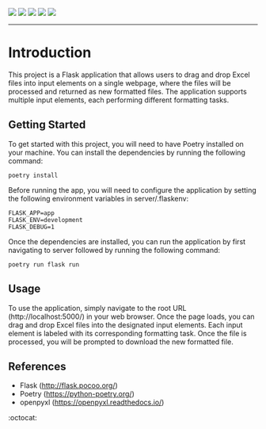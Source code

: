 ![](https://img.shields.io/badge/Flask-000000?style=for-the-badge&logo=flask&logoColor=white)
![](https://img.shields.io/badge/Google%20Sheets-34A853?style=for-the-badge&logo=google-sheets&logoColor=white)
![](https://img.shields.io/badge/Microsoft_Excel-217346?style=for-the-badge&logo=microsoft-excel&logoColor=white)
![](https://img.shields.io/badge/JavaScript-323330?style=for-the-badge&logo=javascript&logoColor=F7DF1E)
![](https://img.shields.io/badge/HTML5-E34F26?style=for-the-badge&logo=html5&logoColor=white)
***

# Introduction

This project is a Flask application that allows users to drag and drop Excel files into input elements on a single webpage, where the files will be processed and returned as new formatted files. The application supports multiple input elements, each performing different formatting tasks.

## Getting Started

To get started with this project, you will need to have Poetry installed on your machine. You can install the dependencies by running the following command:
```
poetry install
```

Before running the app, you will need to configure the application by setting the following environment variables in server/.flaskenv:

    FLASK_APP=app
    FLASK_ENV=development
    FLASK_DEBUG=1

Once the dependencies are installed, you can run the application by first navigating to server followed by running the following command:
```
poetry run flask run
```

## Usage

To use the application, simply navigate to the root URL (http://localhost:5000/) in your web browser. Once the page loads, you can drag and drop Excel files into the designated input elements. Each input element is labeled with its corresponding formatting task. Once the file is processed, you will be prompted to download the new formatted file.


## References

- Flask (http://flask.pocoo.org/)
- Poetry (https://python-poetry.org/)
- openpyxl (https://openpyxl.readthedocs.io/)


:octocat:

<!-- https://dvj70ijwahy8c.cloudfront.net/Registrator/icon | # -->

